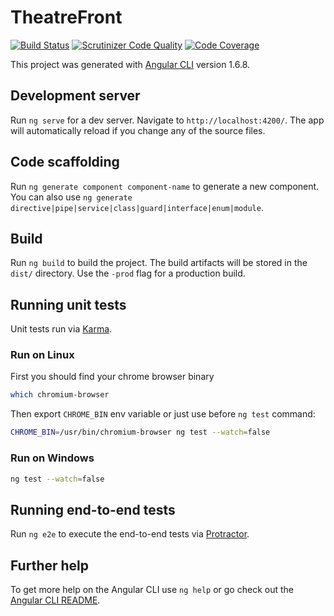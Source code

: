 # TheatreFront

[![Build Status](https://travis-ci.org/geekhub-php/theatre-front.svg?branch=master)](https://travis-ci.org/geekhub-php/theatre-front)
[![Scrutinizer Code Quality](https://scrutinizer-ci.com/g/geekhub-php/theatre-front/badges/quality-score.png?b=master)](https://scrutinizer-ci.com/g/geekhub-php/theatre-front/?branch=master)
[![Code Coverage](https://scrutinizer-ci.com/g/geekhub-php/theatre-front/badges/coverage.png?b=master)](https://scrutinizer-ci.com/g/geekhub-php/theatre-front/?branch=master)

This project was generated with [Angular CLI](https://github.com/angular/angular-cli) version 1.6.8.

## Development server

Run `ng serve` for a dev server. Navigate to `http://localhost:4200/`. The app will automatically reload if you change any of the source files.

## Code scaffolding

Run `ng generate component component-name` to generate a new component. You can also use `ng generate directive|pipe|service|class|guard|interface|enum|module`.

## Build

Run `ng build` to build the project. The build artifacts will be stored in the `dist/` directory. Use the `-prod` flag for a production build.

## Running unit tests

Unit tests run via [Karma](https://karma-runner.github.io).

### Run on Linux

First you should find your chrome browser binary

```bash
which chromium-browser
```

Then export `CHROME_BIN` env variable or just use before `ng test` command:
```bash
CHROME_BIN=/usr/bin/chromium-browser ng test --watch=false
```

### Run on Windows

```bash
ng test --watch=false
```

## Running end-to-end tests

Run `ng e2e` to execute the end-to-end tests via [Protractor](http://www.protractortest.org/).

## Further help

To get more help on the Angular CLI use `ng help` or go check out the [Angular CLI README](https://github.com/angular/angular-cli/blob/master/README.md).
